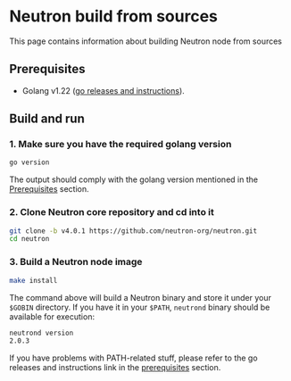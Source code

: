 # Neutron build from sources

This page contains information about building Neutron node from sources

## Prerequisites

- Golang v1.22 ([go releases and instructions](https://go.dev/dl/)).

## Build and run

### 1. Make sure you have the required golang version

```sh
go version
```

The output should comply with the golang version mentioned in the [Prerequisites](#prerequisites) section.

### 2. Clone Neutron core repository and cd into it

```sh
git clone -b v4.0.1 https://github.com/neutron-org/neutron.git
cd neutron
```

### 3. Build a Neutron node image

```sh
make install
```

The command above will build a Neutron binary and store it under your `$GOBIN` directory. If you have it in your `$PATH`, `neutrond` binary should be available for execution:

```sh
neutrond version
2.0.3
```

If you have problems with PATH-related stuff, please refer to the go releases and instructions link in the [prerequisites](#prerequisites) section.
